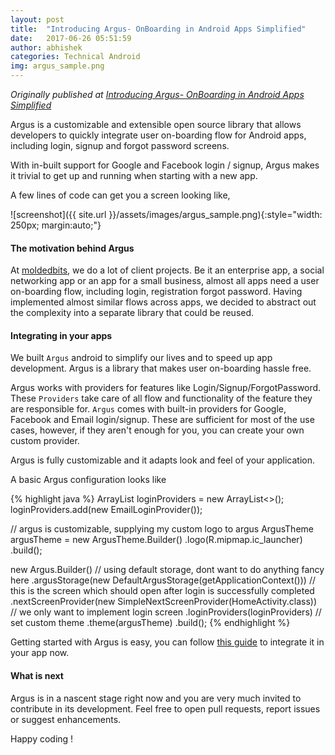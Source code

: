```yaml
---
layout: post
title:  "Introducing Argus- OnBoarding in Android Apps Simplified"
date:   2017-06-26 05:51:59
author: abhishek
categories: Technical Android
img: argus_sample.png
---
```


*Originally published at [Introducing Argus- OnBoarding in Android Apps Simplified](http://eng.moldedbits.com/technical/android/2017/06/26/introducing-argus.html)*

Argus is a customizable and extensible open source library that allows developers to quickly integrate user on-boarding flow for Android apps, including login, signup and forgot password screens.

With in-built support for Google and Facebook login / signup, Argus makes it trivial to get up and running when starting with a new app.

A few lines of code can get you a screen looking like,

![screenshot]({{ site.url }}/assets/images/argus_sample.png){:style="width: 250px; margin:auto;"}

#### The motivation behind Argus

At [moldedbits](http:///www.moldedbits.com), we do a lot of client projects. Be it an enterprise app, a social networking app or an app for a small business, almost all apps need a user on-boarding flow, including login, registration forgot password. Having implemented almost similar flows across apps, we decided to abstract out the complexity into a separate library that could be reused.

#### Integrating in your apps

We built `Argus` android to simplify our lives and to speed up app development. Argus is a library that makes user on-boarding hassle free.

Argus works with providers for features like Login/Signup/ForgotPassword. These `Providers` take care of all flow and functionality of the feature they are responsible for. `Argus` comes with built-in providers for Google, Facebook and Email login/signup. These are sufficient for most of the use cases, however, if they aren't enough for you, you can create your own custom provider.

Argus is fully customizable and it adapts look and feel of your application.

A basic Argus configuration looks like

{% highlight java %}
ArrayList<BaseProvider> loginProviders = new ArrayList<>();
loginProviders.add(new EmailLoginProvider());

// argus is customizable, supplying my custom logo to argus
ArgusTheme argusTheme = new ArgusTheme.Builder()
        .logo(R.mipmap.ic_launcher)
        .build();

new Argus.Builder()
        // using default storage, dont want to do anything fancy here
        .argusStorage(new DefaultArgusStorage(getApplicationContext()))
        // this is the screen which should open after login is successfully completed
        .nextScreenProvider(new SimpleNextScreenProvider(HomeActivity.class))
        // we only want to implement login screen
        .loginProviders(loginProviders)
        // set custom theme
        .theme(argusTheme)
        .build();
{% endhighlight %}

Getting started with Argus is easy, you can follow [this guide](https://github.com/moldedbits/argus-android/wiki) to integrate it in your app now.

#### What is next

Argus is in a nascent stage right now and you are very much invited to contribute in its development. Feel free to open pull requests, report issues or suggest enhancements.


Happy coding !

